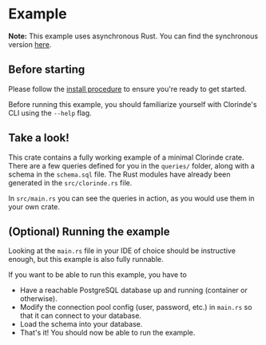 # Example
**Note:** This example uses asynchronous Rust. You can find the synchronous version [here](../basic_sync/README.md).

## Before starting
Please follow the [install procedure](../../README.md#install) to ensure you're ready to get started.

Before running this example, you should familiarize yourself with Clorinde's CLI using the `--help` flag.

## Take a look!
This crate contains a fully working example of a minimal Clorinde crate. There are a few queries defined for you in the `queries/` folder, along with a schema in the `schema.sql` file. The Rust modules have already been generated in the `src/clorinde.rs` file.

In `src/main.rs` you can see the queries in action, as you would use them in your own crate.

## (Optional) Running the example
Looking at the `main.rs` file in your IDE of choice should be instructive enough, but this example is also fully runnable.

If you want to be able to run this example, you have to

- Have a reachable PostgreSQL database up and running (container or otherwise).
- Modify the connection pool config (user, password, etc.) in `main.rs` so that it can connect to your database.
- Load the schema into your database.
- That's it! You should now be able to run the example.
